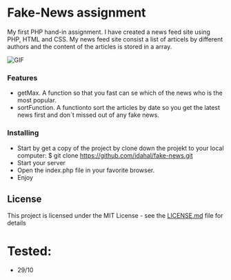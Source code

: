 
# Fake-News assignment

My first PHP hand-in assignment. I have created a news feed site using PHP, HTML and CSS. My news feed site consist a list of articels by different authors and the content of the articles is stored in a array.

![GIF](https://media.giphy.com/media/4KFH8kY8SpT40q5igm/giphy.gif)

### Features

* getMax. A function so that you fast can se which of the news who is the most popular.
* sortFunction. A functionto sort the articles by date so you get the latest news first and don`t missed out 
of any fake news.

### Installing

* Start by get a copy of the project by clone down the projekt to your local computer: 
	$ git clone https://github.com/idahal/fake-news.git
* Start your server
* Open the index.php file in your favorite browser.
* Enjoy

## License

This project is licensed under the MIT License - see the [LICENSE.md](LICENSE.md) file for details


# Tested:

* 29/10 



